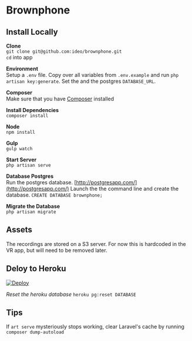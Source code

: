 # Brownphone

## Install Locally 

**Clone**	
`git clone git@github.com:ideo/brownphone.git`	
`cd` into app

**Environment**		
Setup a `.env` file. Copy over all variables from `.env.example` and run `php artisan key:generate`. Set the and the postgres `DATABASE_URL`.

**Composer**	
Make sure that you have [Composer](https://getcomposer.org/) installed 
 
**Install Dependencies**	
`composer install`

**Node**		
`npm install`	

**Gulp**	
`gulp watch`

**Start Server**	
`php artisan serve`

**Database Postgres**		
Run the postgres database. [http://postgresapp.com/](http://postgresapp.com/) Launch the the command line and create the database. 
``CREATE DATABASE brownphone;``

**Migrate the Database**		
``php artisan migrate``

## Assets
The recordings are stored on a S3 server. For now this is hardcoded in the VR app, but will need to be removed later.


## Deloy to Heroku 
[![Deploy](https://www.herokucdn.com/deploy/button.svg)](https://heroku.com/deploy?template=https://github.com/ideo/ff_understandings)

*Reset the heroku database*
``heroku pg:reset DATABASE``

## Tips 
If `art serve` mysteriously stops working, clear Laravel's cache by running `composer dump-autoload`
